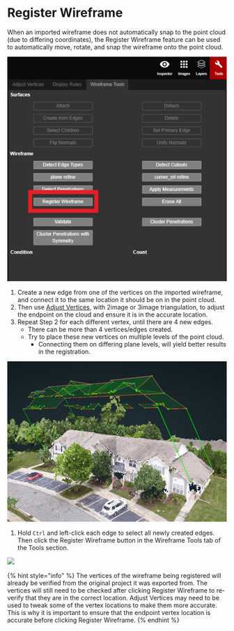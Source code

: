 # Register Wireframe

When an imported wireframe does not automatically snap to the point cloud \(due to differing coordinates\), the Register Wireframe feature can be used to automatically move, rotate, and snap the wireframe onto the point cloud.

![](../../.gitbook/assets/register-wireframe-button.png)

1. Create a new edge from one of the vertices on the imported wireframe, and connect it to the same location it should be on in the point cloud. 
2. Then use [Adjust Vertices](../adjust-vertices/), with 2image or 3image triangulation, to adjust the endpoint on the cloud and ensure it is in the accurate location.
3. Repeat Step 2 for each different vertex, until there are 4 new edges.
   * There can be more than 4 vertices/edges created.
   * Try to place these new vertices on multiple levels of the point cloud.
     * Connecting them on differing plane levels, will yield better results in the registration.

![](../../.gitbook/assets/register.jpg)

1. Hold `Ctrl` and left-click each edge to select all newly created edges. Then click the Register Wireframe button in the Wireframe Tools tab of the Tools section.

![](../../.gitbook/assets/registerwireframe_proj18055_11_2018.gif)

{% hint style="info" %}
The vertices of the wireframe being registered will already be verified from the original project it was exported from. The vertices will still need to be checked after clicking Register Wireframe to re-verify that they are in the correct location. Adjust Vertices may need to be used to tweak some of the vertex locations to make them more accurate. This is why it is important to ensure that the endpoint vertex location is accurate before clicking Register Wireframe.
{% endhint %}

